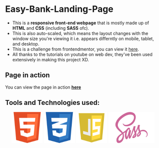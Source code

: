 # Easy-Bank-Landing-Page


- This is a **responsive front-end webpage** that is mostly made up of **HTML** and **CSS** (including **SASS** ofc).
- This is also auto-scaled, which means the layout changes with the window size you're viewing it i.e. appears differntly on mobile, tablet, and desktop.
- This is a challenge from frontendmentor, you can view it [here](https://www.frontendmentor.io/challenges/easybank-landing-page-WaUhkoDN).
- All thanks to the tutorials on youtube on web dev, they've been used extensively in making this project XD.

## Page in action
You can view the page in action [**here**](https://johnwesleyk.github.io/Easy-Bank-Landing-Page/)

## Tools and Technologies used:
<p align="center">
  <img width="100" height="100" src="https://github.com/JohnWesleyK/Easy-Bank-Landing-Page/blob/master/images/html.png?raw=true">
  <img width="100" height="100" src="https://github.com/JohnWesleyK/Easy-Bank-Landing-Page/blob/master/images/css.png?raw=true">
  <img width="100" height="100" src="https://github.com/JohnWesleyK/Easy-Bank-Landing-Page/blob/master/images/js.png?raw=true">
  <img width="150" height="100" src="https://github.com/JohnWesleyK/Easy-Bank-Landing-Page/blob/master/images/sass.png?raw=true">
</p>
